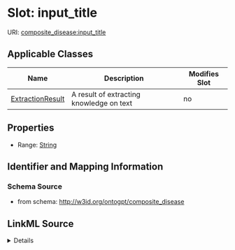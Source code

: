 

# Slot: input_title

URI: [composite_disease:input_title](http://w3id.org/ontogpt/composite_disease/input_title)



<!-- no inheritance hierarchy -->





## Applicable Classes

| Name | Description | Modifies Slot |
| --- | --- | --- |
| [ExtractionResult](ExtractionResult.md) | A result of extracting knowledge on text |  no  |







## Properties

* Range: [String](String.md)





## Identifier and Mapping Information







### Schema Source


* from schema: http://w3id.org/ontogpt/composite_disease




## LinkML Source

<details>
```yaml
name: input_title
from_schema: http://w3id.org/ontogpt/composite_disease
rank: 1000
alias: input_title
owner: ExtractionResult
domain_of:
- ExtractionResult
range: string

```
</details>